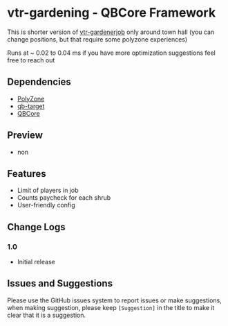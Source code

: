 # vtr-gardening - QBCore Framework

This is shorter version of [vtr-gardenerjob](https://github.com/ventraks/vtr-gardenerjob) only around town hall (you can change positions, but that require some polyzone experiences)

Runs at ~ 0.02 to 0.04 ms if you have more optimization suggestions feel free to reach out

## Dependencies
* [PolyZone](https://github.com/mkafrin/PolyZone)
* [qb-target](https://github.com/BerkieBb/qb-target)
* [QBCore](https://github.com/qbcore-framework)

## Preview
* non

## Features
* Limit of players in job
* Counts paycheck for each shrub
* User-friendly config

## Change Logs

### 1.0
* Initial release

## Issues and Suggestions
Please use the GitHub issues system to report issues or make suggestions, when making suggestion, please keep `[Suggestion]` in the title to make it clear that it is a suggestion.
